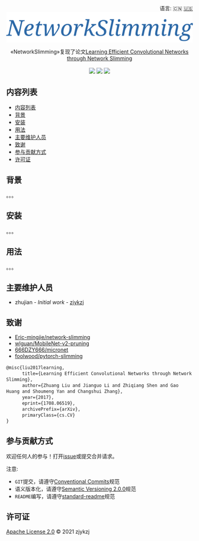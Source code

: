 <div align="right">
  语言:
    🇨🇳
  <a title="英语" href="./README.md">🇺🇸</a>
</div>

 <div align="center"><a title="" href="https://github.com/ZJCV/NetworkSlimming"><img align="center" src="./imgs/NetworkSlimming.png"></a></div>

<p align="center">
  «NetworkSlimming»复现了论文<a title="" href="https://arxiv.org/abs/1708.06519">Learning Efficient Convolutional Networks through Network Slimming</a>
<br>
<br>
  <a href="https://github.com/RichardLitt/standard-readme"><img src="https://img.shields.io/badge/standard--readme-OK-green.svg?style=flat-square"></a>
  <a href="https://conventionalcommits.org"><img src="https://img.shields.io/badge/Conventional%20Commits-1.0.0-yellow.svg"></a>
  <a href="http://commitizen.github.io/cz-cli/"><img src="https://img.shields.io/badge/commitizen-friendly-brightgreen.svg"></a>
</p>

## 内容列表

- [内容列表](#内容列表)
- [背景](#背景)
- [安装](#安装)
- [用法](#用法)
- [主要维护人员](#主要维护人员)
- [致谢](#致谢)
- [参与贡献方式](#参与贡献方式)
- [许可证](#许可证)

## 背景

。。。

## 安装

。。。

## 用法

。。。

## 主要维护人员

* zhujian - *Initial work* - [zjykzj](https://github.com/zjykzj)

## 致谢

* [ Eric-mingjie/network-slimming ](https://github.com/Eric-mingjie/network-slimming)
* [ wlguan/MobileNet-v2-pruning ](https://github.com/wlguan/MobileNet-v2-pruning)
* [ 666DZY666/micronet](https://github.com/666DZY666/micronet)
* [ foolwood/pytorch-slimming ](https://github.com/foolwood/pytorch-slimming)

```
@misc{liu2017learning,
      title={Learning Efficient Convolutional Networks through Network Slimming}, 
      author={Zhuang Liu and Jianguo Li and Zhiqiang Shen and Gao Huang and Shoumeng Yan and Changshui Zhang},
      year={2017},
      eprint={1708.06519},
      archivePrefix={arXiv},
      primaryClass={cs.CV}
}
```

## 参与贡献方式

欢迎任何人的参与！打开[issue](https://github.com/ZJCV/NetworkSlimming/issues)或提交合并请求。

注意:

* `GIT`提交，请遵守[Conventional Commits](https://www.conventionalcommits.org/en/v1.0.0-beta.4/)规范
* 语义版本化，请遵守[Semantic Versioning 2.0.0](https://semver.org)规范
* `README`编写，请遵守[standard-readme](https://github.com/RichardLitt/standard-readme)规范

## 许可证

[Apache License 2.0](LICENSE) © 2021 zjykzj